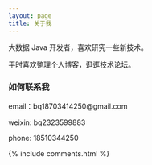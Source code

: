 ```yaml
---
layout: page
title: 关于我 
---
```


大数据 Java 开发者，喜欢研究一些新技术。
<p>
平时喜欢整理个人博客，逛逛技术论坛。

<h3> 如何联系我 </h3>  

<p> 
email：bq18703414250@gmail.com       
<p> 
weixin: bq2323599883
<p>
phone: 18510344250  

{% include comments.html %}

